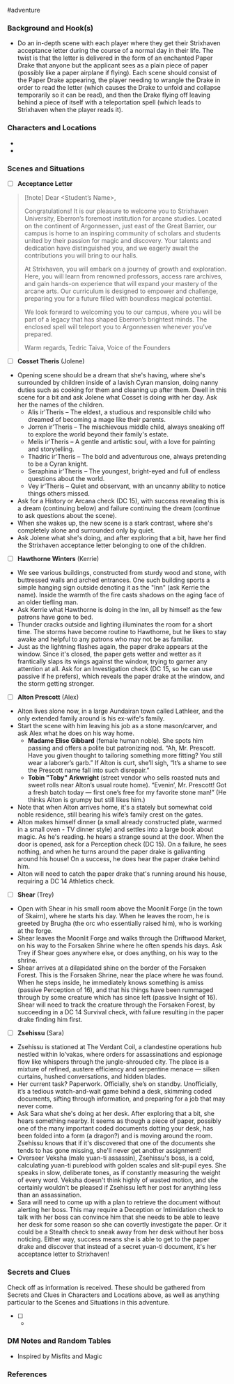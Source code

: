  #adventure 

### Background and Hook(s)

* Do an in-depth scene with each player where they get their Strixhaven acceptance letter during the course of a normal day in their life. The twist is that the letter is delivered in the form of an enchanted Paper Drake that anyone but the applicant sees as a plain piece of paper (possibly like a paper airplane if flying). Each scene should consist of the Paper Drake appearing, the player needing to wrangle the Drake in order to read the letter (which causes the Drake to unfold and collapse temporarily so it can be read), and then the Drake flying off leaving behind a piece of itself with a teleportation spell (which leads to Strixhaven when the player reads it).

### Characters and Locations

* 

* 

### Scenes and Situations

 - [ ]  **Acceptance Letter**

> [!note] Dear <Student’s Name>,
>
>Congratulations! It is our pleasure to welcome you to Strixhaven University, Eberron’s foremost institution for arcane studies. Located on the continent of Argonnessen, just east of the Great Barrier, our campus is home to an inspiring community of scholars and students united by their passion for magic and discovery. Your talents and dedication have distinguished you, and we eagerly await the contributions you will bring to our halls.
>
>At Strixhaven, you will embark on a journey of growth and exploration. Here, you will learn from renowned professors, access rare archives, and gain hands-on experience that will expand your mastery of the arcane arts. Our curriculum is designed to empower and challenge, preparing you for a future filled with boundless magical potential.
>
>We look forward to welcoming you to our campus, where you will be part of a legacy that has shaped Eberron’s brightest minds. The enclosed spell will teleport you to Argonnessen whenever you've prepared.
>
>Warm regards,
>Tedric Taiva, Voice of the Founders

 - [ ]  **Cosset Theris** (Jolene)

- Opening scene should be a dream that she's having, where she's surrounded by children inside of a lavish Cyran mansion, doing nanny duties such as cooking for them and cleaning up after them. Dwell in this scene for a bit and ask Jolene what Cosset is doing with her day. Ask her the names of the children.
	- Alis ir'Theris – The eldest, a studious and responsible child who dreamed of becoming a mage like their parents.
	- Jorren ir'Theris – The mischievous middle child, always sneaking off to explore the world beyond their family's estate.
	- Melis ir'Theris – A gentle and artistic soul, with a love for painting and storytelling.
	- Thadric ir'Theris – The bold and adventurous one, always pretending to be a Cyran knight.
	- Seraphina ir'Theris – The youngest, bright-eyed and full of endless questions about the world.
	- Vey ir'Theris – Quiet and observant, with an uncanny ability to notice things others missed.
- Ask for a History or Arcana check (DC 15), with success revealing this is a dream (continuing below) and failure continuing the dream (continue to ask questions about the scene).
- When she wakes up, the new scene is a stark contrast, where she's completely alone and surrounded only by quiet.
- Ask Jolene what she's doing, and after exploring that a bit, have her find the Strixhaven acceptance letter belonging to one of the children.

 - [ ]  **Hawthorne Winters** (Kerrie)

- We see various buildings, constructed from sturdy wood and stone, with buttressed walls and arched entrances. One such building sports a simple hanging sign outside denoting it as the "Inn" (ask Kerrie the name). Inside the warmth of the fire casts shadows on the aging face of an older tiefling man.
- Ask Kerrie what Hawthorne is doing in the Inn, all by himself as the few patrons have gone to bed.
- Thunder cracks outside and lighting illuminates the room for a short time. The storms have become routine to Hawthorne, but he likes to stay awake and helpful to any patrons who may not be as familiar.
- Just as the lightning flashes again, the paper drake appears at the window. Since it's closed, the paper gets wetter and wetter as it frantically slaps its wings against the window, trying to garner any attention at all. Ask for an Investigation check (DC 15, so he can use passive if he prefers), which reveals the paper drake at the window, and the storm getting stronger.

 - [ ]  **Alton Prescott** (Alex)

- Alton lives alone now, in a large Aundairan town called Lathleer, and the only extended family around is his ex-wife's family.
- Start the scene with him leaving his job as a stone mason/carver, and ask Alex what he does on his way home.
	- **Madame Elise Gibbard** (female human noble). She spots him passing and offers a polite but patronizing nod. “Ah, Mr. Prescott. Have you given thought to tailoring something more fitting? You still wear a laborer’s garb.” If Alton is curt, she’ll sigh, “It’s a shame to see the Prescott name fall into such disrepair.”
	- **Tobin "Toby" Arkwright** (street vendor who sells roasted nuts and sweet rolls near Alton’s usual route home). “Evenin’, Mr. Prescott! Got a fresh batch today — first one’s free for my favorite stone man!” (He thinks Alton is grumpy but still likes him.)
- Note that when Alton arrives home, it's a stately but somewhat cold noble residence, still bearing his wife’s family crest on the gates.
- Alton makes himself dinner (a small already constructed plate, warmed in a small oven - TV dinner style) and settles into a large book about magic. As he's reading. he hears a strange sound at the door. When the door is opened, ask for a Perception check (DC 15). On a failure, he sees nothing, and when he turns around the paper drake is galivanting around his house! On a success, he does hear the paper drake behind him.
- Alton will need to catch the paper drake that's running around his house, requiring a DC 14 Athletics check.

 - [ ]  **Shear** (Trey)

- Open with Shear in his small room above the Moonlit Forge (in the town of Skairn), where he starts his day. When he leaves the room, he is greeted by Brugha (the orc who essentially raised him), who is working at the forge.
- Shear leaves the Moonlit Forge and walks through the Driftwood Market, on his way to the Forsaken Shrine where he often spends his days. Ask Trey if Shear goes anywhere else, or does anything, on his way to the shrine.
- Shear arrives at a dilapidated shine on the border of the Forsaken Forest. This is the Forsaken Shrine, near the place where he was found. When he steps inside, he immediately knows something is amiss (passive Perception of 16), and that his things have been rummaged through by some creature which has since left (passive Insight of 16). Shear will need to track the creature through the Forsaken Forest, by succeeding in a DC 14 Survival check, with failure resulting in the paper drake finding him first.

 - [ ]  **Zsehissu** (Sara)

- Zsehissu is stationed at The Verdant Coil, a clandestine operations hub nestled within Io’vakas, where orders for assassinations and espionage flow like whispers through the jungle-shrouded city. The place is a mixture of refined, austere efficiency and serpentine menace — silken curtains, hushed conversations, and hidden blades.
- Her current task? Paperwork. Officially, she’s on standby. Unofficially, it’s a tedious watch-and-wait game behind a desk, skimming coded documents, sifting through information, and preparing for a job that may never come.
- Ask Sara what she's doing at her desk. After exploring that a bit, she hears something nearby. It seems as though a piece of paper, possibly one of the many important coded documents dotting your desk, has been folded into a form (a dragon?) and is moving around the room. Zsehissu knows that if it's discovered that one of the documents she tends to has gone missing, she'll never get another assignment!
- Overseer Veksha (male yuan-ti assassin), Zsehissu's boss, is a cold, calculating yuan-ti pureblood with golden scales and slit-pupil eyes. She speaks in slow, deliberate tones, as if constantly measuring the weight of every word. Veksha doesn't think highly of wasted motion, and she certainly wouldn't be pleased if Zsehissu left her post for anything less than an assassination.
- Sara will need to come up with a plan to retrieve the document without alerting her boss. This may require a Deception or Intimidation check to talk with her boss can convince him that she needs to be able to leave her desk for some reason so she can covertly investigate the paper. Or it could be a Stealth check to sneak away from her desk without her boss noticing. Either way, success means she is able to get to the paper drake and discover that instead of a secret yuan-ti document, it's her acceptance letter to Strixhaven!

### Secrets and Clues
Check off as information is received. These should be gathered from Secrets and Clues in Characters and Locations above, as well as anything particular to the Scenes and Situations in this adventure.

 - [ ] -

### DM Notes and Random Tables

- Inspired by Misfits and Magic

### References

